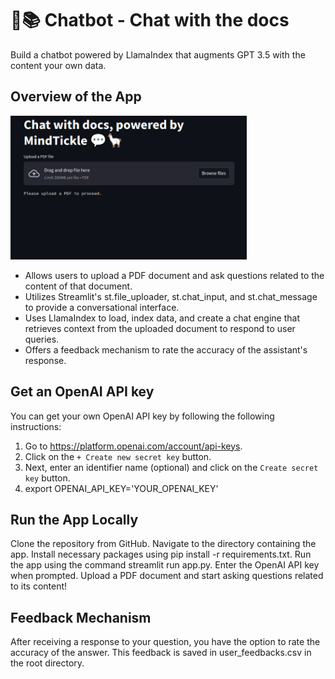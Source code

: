 # 🦙📚 Chatbot - Chat with the docs

Build a chatbot powered by LlamaIndex that augments GPT 3.5 with the content  your own data.

## Overview of the App

<img src="app.png" width="75%">

- Allows users to upload a PDF document and ask questions related to the content of that document.
- Utilizes Streamlit's st.file_uploader, st.chat_input, and st.chat_message to provide a conversational interface.
- Uses LlamaIndex to load, index data, and create a chat engine that retrieves context from the uploaded document to respond to user queries.
- Offers a feedback mechanism to rate the accuracy of the assistant's response.



## Get an OpenAI API key

You can get your own OpenAI API key by following the following instructions:
1. Go to https://platform.openai.com/account/api-keys.
2. Click on the `+ Create new secret key` button.
3. Next, enter an identifier name (optional) and click on the `Create secret key` button.
4. export OPENAI_API_KEY='YOUR_OPENAI_KEY'


## Run the App Locally
Clone the repository from GitHub.
Navigate to the directory containing the app.
Install necessary packages using pip install -r requirements.txt.
Run the app using the command streamlit run app.py.
Enter the OpenAI API key when prompted.
Upload a PDF document and start asking questions related to its content!

## Feedback Mechanism
After receiving a response to your question, you have the option to rate the accuracy of the answer. This feedback is saved in user_feedbacks.csv in the root directory.
